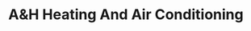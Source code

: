 ---
title: "A&H Heating And Air Conditioning"
url: /stockbridge/aundh-heating-and-air-conditioning/
shop: Allgemein
---